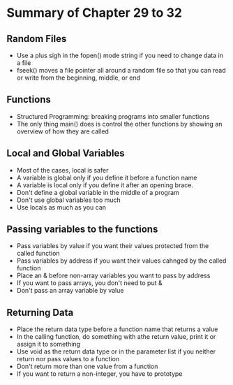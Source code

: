 # Summary of Chapter 29 to 32

## Random Files

- Use a plus sigh in the fopen() mode string if you need to change data in a file
- fseek() moves a file pointer all around a random file so that you can read or write from the beginning, middle, or end

## Functions

- Structured Programming: breaking programs into smaller functions
- The only thing main() does is control the other functions by showing an overview of how they are called

## Local and Global Variables

- Most of the cases, local is safer
- A variable is global only if you define it before a function name
- A variable is local only if you define it after an opening brace.
- Don't define a global variable in the middle of a program
- Don't use global variables too much
- Use locals as much as you can

## Passing variables to the functions

- Pass variables by value if you want their values protected from the called function
- Pass variables by address if you want their values cahnged by the called function
- Place an & before non-array variables you want to pass by address
- If you want to pass arrays, you don't need to put &
- Don't pass an array variable by value

## Returning Data

- Place the return data type before a function name that returns a value
- In the calling function, do something with athe return value, print it or assign it to something
- Use void as the return data type or in the parameter list if you neither return nor pass values to a function
- Don't return more than one value from a function
- If you want to return a non-integer, you have to prototype
